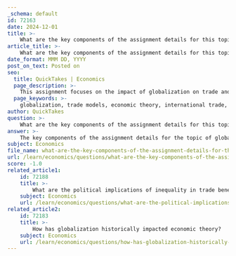 ```yaml
---
_schema: default
id: 72163
date: 2024-12-01
title: >-
    What are the key components of the assignment details for this topic?
article_title: >-
    What are the key components of the assignment details for this topic?
date_format: MMM DD, YYYY
post_on_text: Posted on
seo:
  title: QuickTakes | Economics
  page_description: >-
    This assignment focuses on the impact of globalization on trade and economic growth, examining key economic theories, real-world case studies, and the effects of technological change and inequality in trade benefits.
  page_keywords: >-
    globalization, trade models, economic theory, international trade, economic growth, case studies, terms of trade, wage disparity, inequality, policy recommendations
author: QuickTakes
question: >-
    What are the key components of the assignment details for this topic?
answer: >-
    The key components of the assignment details for the topic of globalization and its impact, particularly in relation to trade models and economic theory, can be summarized as follows:\n\n1. **Overview of Globalization**: Discuss the significance of globalization as a complex phenomenon that influences various aspects of human life, including economics, society, and culture. Highlight both the positive and negative effects of globalization, including its role in creating opportunities and challenges for different countries and populations.\n\n2. **Economic Theories and Models**: Explore various international trade theories, such as Mercantilism, the Theory of Absolute Advantage, and the new trade theory, which focuses on imperfect competition. Discuss how these theories apply to real-world problems and the implications for global economic interactions.\n\n3. **International Trade and Economic Growth**: Analyze the relationship between international trade policies and economic growth, using case studies from developing economies. Examine the impact of tariff and non-tariff measures, participation in trade agreements, and regional trade dynamics.\n\n4. **Case Studies**: Include specific case studies that illustrate the effects of globalization on trade practices and economic growth. For example, a case study of Peru and China can provide insights into how trade relationships evolve and their implications for inclusive economic growth.\n\n5. **Terms of Trade and Economic Health**: Discuss the concept of terms of trade and how it affects economic health, particularly in the context of income inequality and the distribution of trade benefits among different countries.\n\n6. **Technological Change and Wage Disparity**: Investigate how technological advancements influence wage disparity and the labor market in the context of globalization. Discuss the implications for workers in both developed and developing countries.\n\n7. **Inequality in Trade Benefits**: Address the criticisms of globalization, particularly regarding income inequality and the disproportionate benefits that accrue to wealthier nations. Explore the arguments surrounding the need for a fair globalization that creates opportunities for all.\n\n8. **Future Scenarios and Policy Recommendations**: Provide insights for policymakers, businesses, and institutions on navigating the complexities of global trade in the future. Discuss potential strategies to mitigate the negative impacts of globalization while maximizing its benefits.\n\nThese components will help structure a comprehensive analysis of globalization and its multifaceted impact on trade and economic growth, providing a well-rounded perspective for the assignment.
subject: Economics
file_name: what-are-the-key-components-of-the-assignment-details-for-this-topic.md
url: /learn/economics/questions/what-are-the-key-components-of-the-assignment-details-for-this-topic
score: -1.0
related_article1:
    id: 72188
    title: >-
        What are the political implications of inequality in trade benefits?
    subject: Economics
    url: /learn/economics/questions/what-are-the-political-implications-of-inequality-in-trade-benefits
related_article2:
    id: 72183
    title: >-
        How has globalization historically impacted economic theory?
    subject: Economics
    url: /learn/economics/questions/how-has-globalization-historically-impacted-economic-theory
---
```


&nbsp;